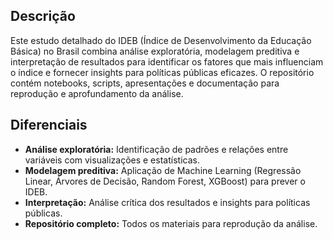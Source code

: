## Descrição

Este estudo detalhado do IDEB (Índice de Desenvolvimento da Educação Básica) no Brasil combina análise exploratória, modelagem preditiva e interpretação de resultados para identificar os fatores que mais influenciam o índice e fornecer insights para políticas públicas eficazes. O repositório contém notebooks, scripts, apresentações e documentação para reprodução e aprofundamento da análise.

## Diferenciais

* **Análise exploratória:** Identificação de padrões e relações entre variáveis com visualizações e estatísticas.
* **Modelagem preditiva:** Aplicação de Machine Learning (Regressão Linear, Árvores de Decisão, Random Forest, XGBoost) para prever o IDEB.
* **Interpretação:** Análise crítica dos resultados e insights para políticas públicas.
* **Repositório completo:** Todos os materiais para reprodução da análise.
